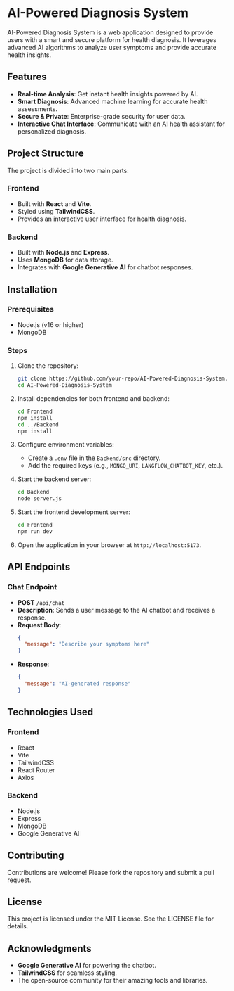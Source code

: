 # AI-Powered Diagnosis System

AI-Powered Diagnosis System is a web application designed to provide users with a smart and secure platform for health diagnosis. It leverages advanced AI algorithms to analyze user symptoms and provide accurate health insights.

## Features

- **Real-time Analysis**: Get instant health insights powered by AI.
- **Smart Diagnosis**: Advanced machine learning for accurate health assessments.
- **Secure & Private**: Enterprise-grade security for user data.
- **Interactive Chat Interface**: Communicate with an AI health assistant for personalized diagnosis.

## Project Structure

The project is divided into two main parts:

### Frontend
- Built with **React** and **Vite**.
- Styled using **TailwindCSS**.
- Provides an interactive user interface for health diagnosis.

### Backend
- Built with **Node.js** and **Express**.
- Uses **MongoDB** for data storage.
- Integrates with **Google Generative AI** for chatbot responses.

## Installation

### Prerequisites
- Node.js (v16 or higher)
- MongoDB


### Steps

1. Clone the repository:
   ```bash
   git clone https://github.com/your-repo/AI-Powered-Diagnosis-System.git
   cd AI-Powered-Diagnosis-System
   ```

2. Install dependencies for both frontend and backend:
   ```bash
   cd Frontend
   npm install
   cd ../Backend
   npm install
   ```

3. Configure environment variables:
   - Create a `.env` file in the `Backend/src` directory.
   - Add the required keys (e.g., `MONGO_URI`, `LANGFLOW_CHATBOT_KEY`, etc.).

4. Start the backend server:
   ```bash
   cd Backend
   node server.js
   ```

5. Start the frontend development server:
   ```bash
   cd Frontend
   npm run dev
   ```

6. Open the application in your browser at `http://localhost:5173`.

## API Endpoints

### Chat Endpoint
- **POST** `/api/chat`
- **Description**: Sends a user message to the AI chatbot and receives a response.
- **Request Body**:
  ```json
  {
    "message": "Describe your symptoms here"
  }
  ```
- **Response**:
  ```json
  {
    "message": "AI-generated response"
  }
  ```

## Technologies Used

### Frontend
- React
- Vite
- TailwindCSS
- React Router
- Axios

### Backend
- Node.js
- Express
- MongoDB
- Google Generative AI


## Contributing

Contributions are welcome! Please fork the repository and submit a pull request.

## License

This project is licensed under the MIT License. See the LICENSE file for details.

## Acknowledgments

- **Google Generative AI** for powering the chatbot.
- **TailwindCSS** for seamless styling.
- The open-source community for their amazing tools and libraries.
